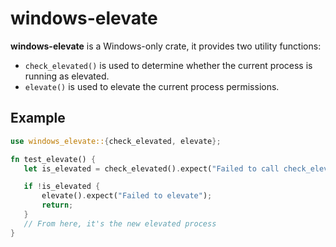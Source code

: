 # windows-elevate

 **windows-elevate** is a Windows-only crate, it provides two utility functions:
 - `check_elevated()` is used to determine whether the current process is running as elevated.
 - `elevate()` is used to elevate the current process permissions.

 ## Example
 ```rust
 use windows_elevate::{check_elevated, elevate};

fn test_elevate() {
    let is_elevated = check_elevated().expect("Failed to call check_elevated");

    if !is_elevated {
        elevate().expect("Failed to elevate");
        return;
    }
    // From here, it's the new elevated process
}
 ```

